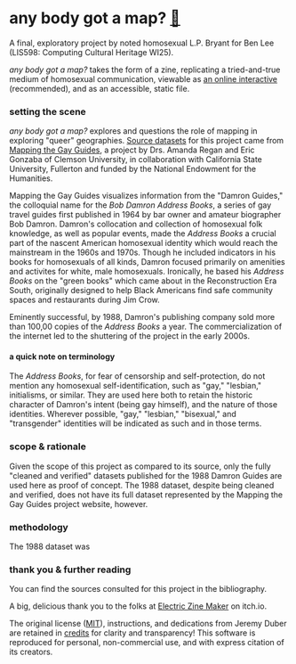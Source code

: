 # any body got a map? [📍](https://staff.washington.edu/bryantl2)

A final, exploratory project by noted homosexual L.P. Bryant for Ben Lee (LIS598: Computing Cultural Heritage WI25).

<i>any body got a map?</i> takes the form of a zine, replicating a tried-and-true medium of homosexual communication, viewable as [an online interactive](https://staff.washington.edu/bryantl2) (recommended), and as an accessible, static file.

### setting the scene

<i>any body got a map?</i> explores and questions the role of mapping in exploring "queer" geographies. [Source datasets](4-FullVerifiedDatasets) for this project came from [Mapping the Gay Guides](https://github.com/MappingtheGayGuides), a project by Drs. Amanda Regan and Eric Gonzaba of Clemson University, in collaboration with California State University, Fullerton and funded by the National Endowment for the Humanities.

Mapping the Gay Guides visualizes information from the "Damron Guides," the colloquial name for the <i>Bob Damron Address Books</i>, a series of gay travel guides first published in 1964 by bar owner and amateur biographer Bob Damron. Damron's collocation and collection of homosexual folk knowledge, as well as popular events, made the <i>Address Books</i> a crucial part of the nascent American homosexual identity which would reach the mainstream in the 1960s and 1970s. Though he included indicators in his books for homosexuals of all kinds, Damron focused primarily on amenities and activites for white, male homosexuals. Ironically, he based his <i>Address Books</i> on the "green books" which came about in the Reconstruction Era South, originally designed to help Black Americans find safe community spaces and restaurants during Jim Crow.

Eminently successful, by 1988, Damron's publishing company sold more than 100,00 copies of the <i> Address Books</i> a year. The commercialization of the internet led to the shuttering of the project in the early 2000s.

#### a quick note on terminology

The <i>Address Books</i>, for fear of censorship and self-protection, do not mention any homosexual self-identification, such as "gay," "lesbian," initialisms, or similar. They are used here both to retain the historic character of Damron's intent (being gay himself), and the nature of those identities. Wherever possible, "gay," "lesbian," "bisexual," and "transgender" identities will be indicated as such and in those terms.

### scope & rationale

Given the scope of this project as compared to its source, only the fully "cleaned and verified" datasets published for the 1988 Damron Guides are used here as proof of concept. The 1988 dataset, despite being cleaned and verified, does not have its full dataset represented by the Mapping the Gay Guides project website, however.

### methodology

The 1988 dataset was 

### thank you & further reading

You can find the sources consulted for this project in the bibliography.

A big, delicious thank you to the folks at [Electric Zine Maker](https://alienmelon.itch.io/electric-zine-maker) on itch.io.

The original license ([MIT](LICENSE)), instructions, and dedications from Jeremy Duber are retained in [credits](credits) for clarity and transparency! This software is reproduced for personal, non-commercial use, and with express citation of its creators.
